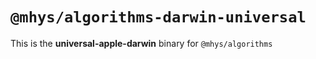 # `@mhys/algorithms-darwin-universal`

This is the **universal-apple-darwin** binary for `@mhys/algorithms`
